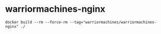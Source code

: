 # warriormachines-nginx

```shell
docker build --rm --force-rm --tag="warriormachines/warriormachines-nginx" ./
```
